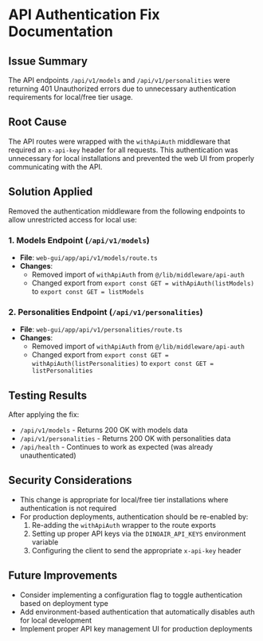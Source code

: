 # API Authentication Fix Documentation

## Issue Summary
The API endpoints `/api/v1/models` and `/api/v1/personalities` were returning 401 Unauthorized errors due to unnecessary authentication requirements for local/free tier usage.

## Root Cause
The API routes were wrapped with the `withApiAuth` middleware that required an `x-api-key` header for all requests. This authentication was unnecessary for local installations and prevented the web UI from properly communicating with the API.

## Solution Applied
Removed the authentication middleware from the following endpoints to allow unrestricted access for local use:

### 1. Models Endpoint (`/api/v1/models`)
- **File**: `web-gui/app/api/v1/models/route.ts`
- **Changes**:
  - Removed import of `withApiAuth` from `@/lib/middleware/api-auth`
  - Changed export from `export const GET = withApiAuth(listModels)` to `export const GET = listModels`

### 2. Personalities Endpoint (`/api/v1/personalities`)
- **File**: `web-gui/app/api/v1/personalities/route.ts`
- **Changes**:
  - Removed import of `withApiAuth` from `@/lib/middleware/api-auth`
  - Changed export from `export const GET = withApiAuth(listPersonalities)` to `export const GET = listPersonalities`

## Testing Results
After applying the fix:
- `/api/v1/models` - Returns 200 OK with models data
- `/api/v1/personalities` - Returns 200 OK with personalities data
- `/api/health` - Continues to work as expected (was already unauthenticated)

## Security Considerations
- This change is appropriate for local/free tier installations where authentication is not required
- For production deployments, authentication should be re-enabled by:
  1. Re-adding the `withApiAuth` wrapper to the route exports
  2. Setting up proper API keys via the `DINOAIR_API_KEYS` environment variable
  3. Configuring the client to send the appropriate `x-api-key` header

## Future Improvements
- Consider implementing a configuration flag to toggle authentication based on deployment type
- Add environment-based authentication that automatically disables auth for local development
- Implement proper API key management UI for production deployments